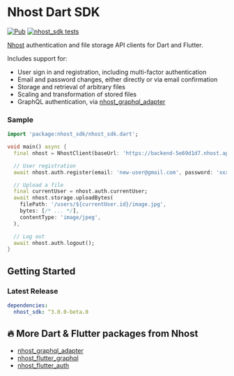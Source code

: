 # Nhost Dart SDK

[![Pub](https://img.shields.io/pub/v/nhost_sdk)](https://pub.dev/packages/nhost_sdk)
[![nhost_sdk tests](https://github.com/nhost/nhost-dart/actions/workflows/test.nhost_sdk.yaml/badge.svg)](https://github.com/nhost/nhost-dart/actions/workflows/test.nhost_sdk.yaml)

[Nhost](https://nhost.io) authentication and file storage API clients for Dart
and Flutter.

Includes support for:

* User sign in and registration, including multi-factor authentication
* Email and password changes, either directly or via email confirmation
* Storage and retrieval of arbitrary files
* Scaling and transformation of stored files
* GraphQL authentication, via
  [nhost_graphql_adapter](https://pub.dev/packages/nhost_graphql_adapter)

### Sample
```dart
import 'package:nhost_sdk/nhost_sdk.dart';

void main() async {
  final nhost = NhostClient(baseUrl: 'https://backend-5e69d1d7.nhost.app');

  // User registration
  await nhost.auth.register(email: 'new-user@gmail.com', password: 'xxxxx');

  // Upload a file
  final currentUser = nhost.auth.currentUser;
  await nhost.storage.uploadBytes(
    filePath: '/users/${currentUser.id}/image.jpg',
    bytes: [/* ... */],
    contentType: 'image/jpeg',
  ),

  // Log out
  await nhost.auth.logout();
}
```

## Getting Started
### Latest Release

```yaml
dependencies:
  nhost_sdk: ^3.0.0-beta.0
```

## 🔥 More Dart & Flutter packages from Nhost

* [nhost_graphql_adapter](https://pub.dev/packages/nhost_graphql_adapter)
* [nhost_flutter_graphql](https://pub.dev/packages/nhost_flutter_graphql)
* [nhost_flutter_auth](https://pub.dev/packages/nhost_flutter_auth)
